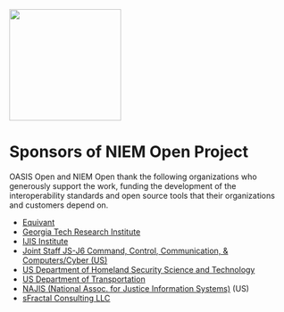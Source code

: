 <img src="artwork/NIEM-NO-Logo-v5.png" width="200">


# Sponsors of NIEM Open Project

OASIS Open and NIEM Open thank the following organizations who generously support the work, funding the development of the interoperability standards and open source tools that their organizations and customers depend on.  

* [Equivant](https://www.equivant.com/)
* [Georgia Tech Research Institute](https://gtri.gatech.edu/)
* [IJIS Institute](https://ijis.org/) 
* [Joint Staff JS-J6 Command, Control, Communication, & Computers/Cyber (US)](https://www.jcs.mil/Directorates/J6-C4-Cyber/)
* [US Department of Homeland Security Science and Technology](https://www.dhs.gov/science-and-technology)
* [US Department of Transportation](https://www.transportation.gov/)
* [NAJIS (National Assoc. for Justice Information Systems)](https://www.najis.org/) (US)
* [sFractal Consulting LLC](https://www.sfractal.com/)
